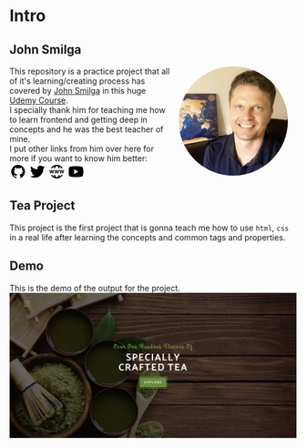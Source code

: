 # Intro

## John Smilga

<img src="./img/john-smilga.jpg" style="border-radius: 50%;float: right; display: block; margin: 0px 15px; width: 20vw;"/>

This repository is a practice project that all of it's learning/creating process has covered by [John Smilga](https://www.udemy.com/user/janis-smilga-3/) in this huge [Udemy Course](https://www.udemy.com/course/in-depth-html-css-course-build-responsive-websites/).\
I specially thank him for teaching me how to learn frontend and getting deep in concepts and he was the best teacher of mine.\
I put other links from him over here for more if you want to know him better:\
[![](./img/github.png)](https://github.com/john-smilga) [![](./img/twitter.png)](https://twitter.com/john_smilga?lang=en) [![](./img/website.png)](https://www.johnsmilga.com/) [![](./img/youtube.png)](https://www.youtube.com/channel/UCMZFwxv5l-XtKi693qMJptA)

<h2 style="clear: both;">Tea Project</h2>

This project is the first project that is gonna teach me how to use `html`, `css` in a real life after learning the concepts and common tags and properties.

## Demo

This is the demo of the output for the project.
![](./img/demo.png)